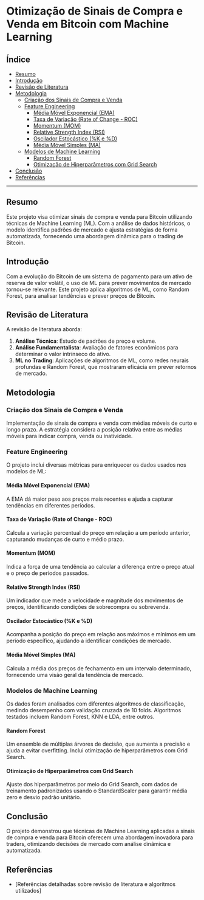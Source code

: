 # Otimização de Sinais de Compra e Venda em Bitcoin com Machine Learning

## Índice
- [Resumo](#resumo)
- [Introdução](#introdução)
- [Revisão de Literatura](#revisão-de-literatura)
- [Metodologia](#metodologia)
  - [Criação dos Sinais de Compra e Venda](#criação-dos-sinais-de-compra-e-venda)
  - [Feature Engineering](#feature-engineering)
    - [Média Móvel Exponencial (EMA)](#média-móvel-exponencial-ema)
    - [Taxa de Variação (Rate of Change - ROC)](#taxa-de-variação-rate-of-change---roc)
    - [Momentum (MOM)](#momentum-mom)
    - [Relative Strength Index (RSI)](#relative-strength-index-rsi)
    - [Oscilador Estocástico (%K e %D)](#oscilador-estocástico-k-e-d)
    - [Média Móvel Simples (MA)](#média-móvel-simples-ma)
  - [Modelos de Machine Learning](#modelos-de-machine-learning)
    - [Random Forest](#random-forest)
    - [Otimização de Hiperparâmetros com Grid Search](#otimização-de-hiperparâmetros-com-grid-search)
- [Conclusão](#conclusão)
- [Referências](#referências)

---

## Resumo
Este projeto visa otimizar sinais de compra e venda para Bitcoin utilizando técnicas de Machine Learning (ML). Com a análise de dados históricos, o modelo identifica padrões de mercado e ajusta estratégias de forma automatizada, fornecendo uma abordagem dinâmica para o trading de Bitcoin.

## Introdução
Com a evolução do Bitcoin de um sistema de pagamento para um ativo de reserva de valor volátil, o uso de ML para prever movimentos de mercado tornou-se relevante. Este projeto aplica algoritmos de ML, como Random Forest, para analisar tendências e prever preços de Bitcoin.

## Revisão de Literatura
A revisão de literatura aborda:
1. **Análise Técnica**: Estudo de padrões de preço e volume.
2. **Análise Fundamentalista**: Avaliação de fatores econômicos para determinar o valor intrínseco do ativo.
3. **ML no Trading**: Aplicações de algoritmos de ML, como redes neurais profundas e Random Forest, que mostraram eficácia em prever retornos de mercado.

## Metodologia

### Criação dos Sinais de Compra e Venda
Implementação de sinais de compra e venda com médias móveis de curto e longo prazo. A estratégia considera a posição relativa entre as médias móveis para indicar compra, venda ou inatividade.

### Feature Engineering
O projeto inclui diversas métricas para enriquecer os dados usados nos modelos de ML:

#### Média Móvel Exponencial (EMA)
A EMA dá maior peso aos preços mais recentes e ajuda a capturar tendências em diferentes períodos.

#### Taxa de Variação (Rate of Change - ROC)
Calcula a variação percentual do preço em relação a um período anterior, capturando mudanças de curto e médio prazo.

#### Momentum (MOM)
Indica a força de uma tendência ao calcular a diferença entre o preço atual e o preço de períodos passados.

#### Relative Strength Index (RSI)
Um indicador que mede a velocidade e magnitude dos movimentos de preços, identificando condições de sobrecompra ou sobrevenda.

#### Oscilador Estocástico (%K e %D)
Acompanha a posição do preço em relação aos máximos e mínimos em um período específico, ajudando a identificar condições de mercado.

#### Média Móvel Simples (MA)
Calcula a média dos preços de fechamento em um intervalo determinado, fornecendo uma visão geral da tendência de mercado.

### Modelos de Machine Learning
Os dados foram analisados com diferentes algoritmos de classificação, medindo desempenho com validação cruzada de 10 folds. Algoritmos testados incluem Random Forest, KNN e LDA, entre outros.

#### Random Forest
Um ensemble de múltiplas árvores de decisão, que aumenta a precisão e ajuda a evitar overfitting. Inclui otimização de hiperparâmetros com Grid Search.

#### Otimização de Hiperparâmetros com Grid Search
Ajuste dos hiperparâmetros por meio do Grid Search, com dados de treinamento padronizados usando o StandardScaler para garantir média zero e desvio padrão unitário.

## Conclusão
O projeto demonstrou que técnicas de Machine Learning aplicadas a sinais de compra e venda para Bitcoin oferecem uma abordagem inovadora para traders, otimizando decisões de mercado com análise dinâmica e automatizada.

## Referências
- [Referências detalhadas sobre revisão de literatura e algoritmos utilizados]

